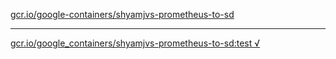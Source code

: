 [gcr.io/google-containers/shyamjvs-prometheus-to-sd](https://hub.docker.com/r/sqeven/shyamjvs-prometheus-to-sd/tags/) 

----
[gcr.io/google_containers/shyamjvs-prometheus-to-sd:test √](https://hub.docker.com/r/sqeven/shyamjvs-prometheus-to-sd/tags/)

